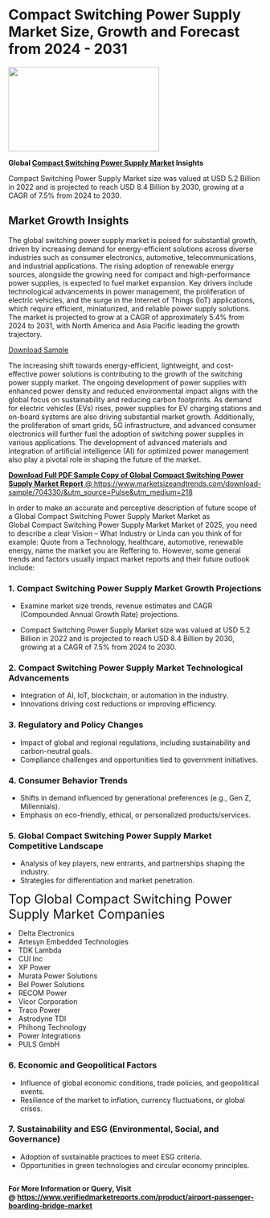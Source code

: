 <H1>Compact Switching Power Supply Market Size, Growth and Forecast from 2024 - 2031</H1><img class="aligncenter size-medium wp-image-584254" src="https://thirdeyenews.in/wp-content/uploads/2024/09/Global-Market-Research-300x168.jpeg" alt="" width="300" height="168" /><p><strong>Global&nbsp;<a href="https://www.marketsizeandtrends.com/download-sample/704330/&amp;utm_source=Pulse&amp;utm_medium=218">Compact Switching Power Supply Market</a> Insights</strong></p><p>Compact Switching Power Supply Market size was valued at USD 5.2 Billion in 2022 and is projected to reach USD 8.4 Billion by 2030, growing at a CAGR of 7.5% from 2024 to 2030.</p><p><h2>Market Growth Insights</h2> <p>The global switching power supply market is poised for substantial growth, driven by increasing demand for energy-efficient solutions across diverse industries such as consumer electronics, automotive, telecommunications, and industrial applications. The rising adoption of renewable energy sources, alongside the growing need for compact and high-performance power supplies, is expected to fuel market expansion. Key drivers include technological advancements in power management, the proliferation of electric vehicles, and the surge in the Internet of Things (IoT) applications, which require efficient, miniaturized, and reliable power supply solutions. The market is projected to grow at a CAGR of approximately 5.4% from 2024 to 2031, with North America and Asia Pacific leading the growth trajectory.</p> <p><a href="download-sample-link">Download Sample</a></p> <p>The increasing shift towards energy-efficient, lightweight, and cost-effective power solutions is contributing to the growth of the switching power supply market. The ongoing development of power supplies with enhanced power density and reduced environmental impact aligns with the global focus on sustainability and reducing carbon footprints. As demand for electric vehicles (EVs) rises, power supplies for EV charging stations and on-board systems are also driving substantial market growth. Additionally, the proliferation of smart grids, 5G infrastructure, and advanced consumer electronics will further fuel the adoption of switching power supplies in various applications. The development of advanced materials and integration of artificial intelligence (AI) for optimized power management also play a pivotal role in shaping the future of the market.</p> <p><a href="get-more-link"></p><p><span class=""><strong>Download Full PDF Sample Copy of Global Compact Switching Power Supply Market Report</strong> @ <a href="https://www.marketsizeandtrends.com/download-sample/704330/&amp;utm_source=Pulse&amp;utm_medium=218" target="_blank">https://www.marketsizeandtrends.com/download-sample/704330/&amp;utm_source=Pulse&amp;utm_medium=218</a></span></p><p>In order to make an accurate and perceptive description of future scope of a Global&nbsp;Compact Switching Power Supply Market Market as Global&nbsp;Compact Switching Power Supply Market Market of 2025, you need to describe a clear Vision &ndash; What Industry or Linda can you think of for example: Quote from a Technology, healthcare, automotive, renewable energy, name the market you are Reffering to. However, some general trends and factors usually impact market reports and their future outlook include:</p><h3>1.&nbsp;<strong>Compact Switching Power Supply Market Growth Projections</strong></h3><ul><li>Examine market size trends, revenue estimates and CAGR (Compounded Annual Growth Rate) projections.</li><li><p>Compact Switching Power Supply Market size was valued at USD 5.2 Billion in 2022 and is projected to reach USD 8.4 Billion by 2030, growing at a CAGR of 7.5% from 2024 to 2030.</p></li></ul><h3>2.&nbsp;<strong>Compact Switching Power Supply Market Technological Advancements</strong></h3><ul><li>Integration of AI, IoT, blockchain, or automation in the industry.</li><li>Innovations driving cost reductions or improving efficiency.</li></ul><h3>3.&nbsp;<strong>Regulatory and Policy Changes</strong></h3><ul><li>Impact of global and regional regulations, including sustainability and carbon-neutral goals.</li><li>Compliance challenges and opportunities tied to government initiatives.</li></ul><h3>4.&nbsp;<strong>Consumer Behavior Trends</strong></h3><ul><li>Shifts in demand influenced by generational preferences (e.g., Gen Z, Millennials).</li><li>Emphasis on eco-friendly, ethical, or personalized products/services.</li></ul><h3>5.&nbsp;<strong>Global Compact Switching Power Supply Market Competitive Landscape</strong></h3><ul><li>Analysis of key players, new entrants, and partnerships shaping the industry.</li><li>Strategies for differentiation and market penetration.</li></ul><p data-pm-slice="1 1 []"><span style="color: inherit; font-family: inherit; font-size: 25px;">Top Global Compact Switching Power Supply Market Companies</span></p><div class="" data-test-id=""><p><li>Delta Electronics</li><li> Artesyn Embedded Technologies</li><li> TDK Lambda</li><li> CUI Inc</li><li> XP Power</li><li> Murata Power Solutions</li><li> Bel Power Solutions</li><li> RECOM Power</li><li> Vicor Corporation</li><li> Traco Power</li><li> Astrodyne TDI</li><li> Phihong Technology</li><li> Power Integrations</li><li> PULS GmbH</li></p></div><h3>6.&nbsp;<strong>Economic and Geopolitical Factors</strong></h3><ul><li>Influence of global economic conditions, trade policies, and geopolitical events.</li><li>Resilience of the market to inflation, currency fluctuations, or global crises.</li></ul><h3>7.&nbsp;<strong>Sustainability and ESG (Environmental, Social, and Governance)</strong></h3><ul><li>Adoption of sustainable practices to meet ESG criteria.</li><li>Opportunities in green technologies and circular economy principles.</li></ul><h2><strong style="font-size: 14px;">For More Information or Query, Visit @&nbsp;</strong><a style="background-color: #ffffff; font-size: 14px;" href="https://www.marketsizeandtrends.com/report/compact-switching-power-supply-market/" target="_blank">https://www.verifiedmarketreports.com/product/airport-passenger-boarding-bridge-market</a></h2>
